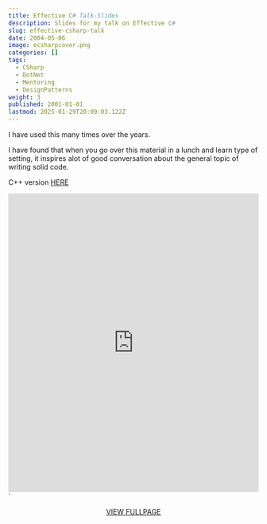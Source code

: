 ```yaml
---
title: Effective C# Talk-Slides
description: Slides for my talk on Effective C#
slug: effective-csharp-talk
date: 2004-05-06
image: ecsharpcover.png
categories: []
tags:
  - CSharp
  - DotNet
  - Mentoring
  - DesignPatterns
weight: 3
published: 2001-01-01
lastmod: 2025-01-29T20:09:03.122Z
---
```

I have used this many times over the years.

I have found that when you go over this material in a lunch and learn type of setting, it inspires alot of good conversation about the general topic of writing solid code.

C++ version [HERE](/post/cpp/effective-cpp/index.md)

<embed src="https://brianbraatz.com/portfolio/Effective%20C%20Sharp%202017.pdf" type="application/pdf" width="100%" height="600px">\`

<div style="text-align: center;"> 
<a href="https://brianbraatz.com/portfolio/Effective%20C%20Sharp%202017.pdf" style="text-align:center; text-decoration: underline">VIEW FULLPAGE</a><br>

</div>

<!--

<a href="https://www.amazon.com/Effective-Covers-Content-Update-Program/dp/0672337878/" style="text-align:center; text-decoration: underline">Effective C++ Amazon Link</a>
-->
